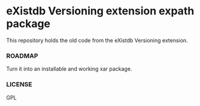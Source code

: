 # eXistdb Versioning extension expath package #

This repository holds the old code from the eXistdb Versioning extension.  

### ROADMAP ###

Turn it into an installable and working xar package.

### LICENSE ###

GPL